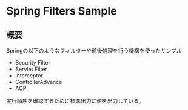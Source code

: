 # Spring Filters Sample
## 概要
Springの以下のようなフィルターや前後処理を行う機構を使ったサンプル
* Security Filter
* Servlet Filter
* Interceptor 
* ControllerAdvance
* AOP

実行順序を確認するために標準出力に値を出力している。